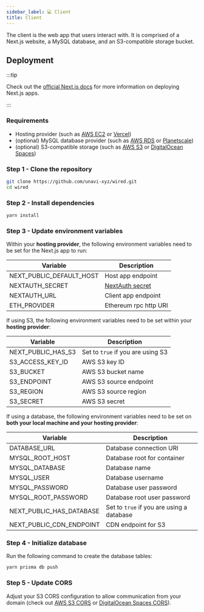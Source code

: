 ```yaml
---
sidebar_label: 💻 Client
title: Client
---
```


The client is the web app that users interact with. It is comprised of a Next.js website, a MySQL database, and an S3-compatible storage bucket.

## Deployment

:::tip

Check out the [official Next.js docs](https://nextjs.org/docs/deployment) for more information on deploying Next.js apps.

:::

### Requirements

- Hosting provider (such as [AWS EC2](https://aws.amazon.com/ec2/) or [Vercel](https://vercel.com/))
- (optional) MySQL database provider (such as [AWS RDS](https://aws.amazon.com/rds/) or [Planetscale](https://planetscale.com/))
- (optional) S3-compatible storage (such as [AWS S3](https://aws.amazon.com/tw/s3/) or [DigitalOcean Spaces](https://www.digitalocean.com/products/spaces))

### Step 1 - Clone the repository

```bash
git clone https://github.com/unavi-xyz/wired.git
cd wired
```

### Step 2 - Install dependencies

```bash
yarn install
```

### Step 3 - Update environment variables

Within your **hosting provider**, the following environment variables need to be set for the Next.js app to run:

| Variable                 | Description                                                              |
| ------------------------ | ------------------------------------------------------------------------ |
| NEXT_PUBLIC_DEFAULT_HOST | Host app endpoint                                                        |
| NEXTAUTH_SECRET          | [NextAuth secret](https://next-auth.js.org/configuration/options#secret) |
| NEXTAUTH_URL             | Client app endpoint                                                      |
| ETH_PROVIDER             | Ethereum rpc http URI                                                    |

If using S3, the following environment variables need to be set within your **hosting provider**:

| Variable           | Description                       |
| ------------------ | --------------------------------- |
| NEXT_PUBLIC_HAS_S3 | Set to `true` if you are using S3 |
| S3_ACCESS_KEY_ID   | AWS S3 key ID                     |
| S3_BUCKET          | AWS S3 bucket name                |
| S3_ENDPOINT        | AWS S3 source endpoint            |
| S3_REGION          | AWS S3 source region              |
| S3_SECRET          | AWS S3 secret                     |

If using a database, the following environment variables need to be set on **both your local machine and your hosting provider**:

| Variable                 | Description                               |
| ------------------------ | ----------------------------------------- |
| DATABASE_URL             | Database connection URI                   |
| MYSQL_ROOT_HOST          | Database root for container               |
| MYSQL_DATABASE           | Database name                             |
| MYSQL_USER               | Database username                         |
| MYSQL_PASSWORD           | Database user password                    |
| MYSQL_ROOT_PASSWORD      | Database root user password               |
| NEXT_PUBLIC_HAS_DATABASE | Set to `true` if you are using a database |
| NEXT_PUBLIC_CDN_ENDPOINT | CDN endpoint for S3                       |

### Step 4 - Initialize database

Run the following command to create the database tables:

```bash
yarn prisma db push
```

### Step 5 - Update CORS

Adjust your S3 CORS configuration to allow communication from your domain (check out [AWS S3 CORS](https://docs.aws.amazon.com/AmazonS3/latest/userguide/add-cors-configuration.html) or [DigitalOcean Spaces CORS](https://docs.digitalocean.com/products/spaces/how-to/configure-cors/)).
